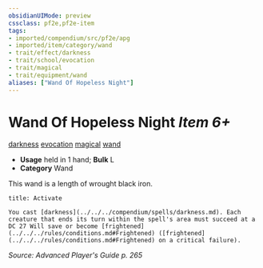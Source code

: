 ```yaml
---
obsidianUIMode: preview
cssclass: pf2e,pf2e-item
tags:
- imported/compendium/src/pf2e/apg
- imported/item/category/wand
- trait/effect/darkness
- trait/school/evocation
- trait/magical
- trait/equipment/wand
aliases: ["Wand Of Hopeless Night"]
---
```

# Wand Of Hopeless Night *Item 6+*  
[darkness](rules/traits/darkness.md)  [evocation](evocation.md)  [magical](magical.md)  [wand](wand.md)  

- **Usage** held in 1 hand; **Bulk** L
- **Category** Wand

This wand is a length of wrought black iron.

```ad-embed-ability
title: Activate

You cast [darkness](../../../compendium/spells/darkness.md). Each creature that ends its turn within the spell's area must succeed at a DC 27 Will save or become [frightened](../../../rules/conditions.md#Frightened) ([frightened](../../../rules/conditions.md#Frightened) on a critical failure).
```

*Source: Advanced Player's Guide p. 265*
